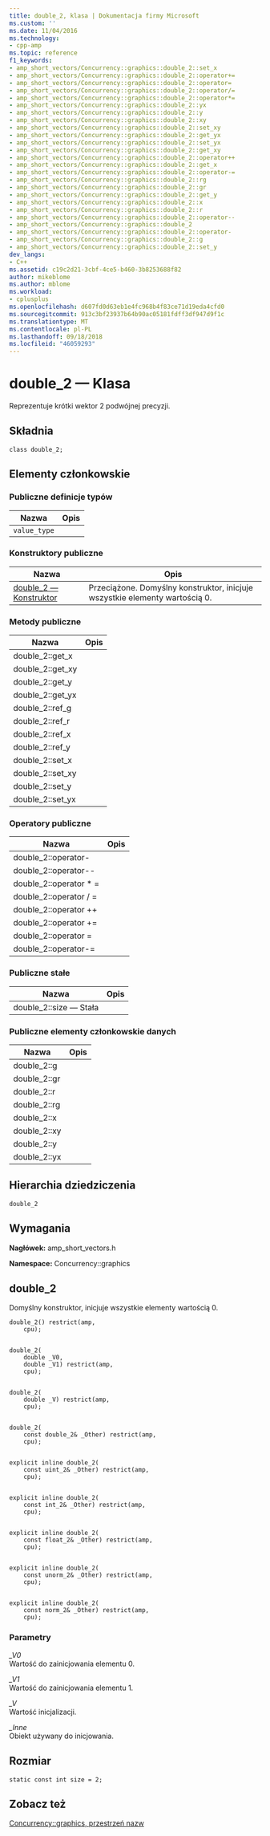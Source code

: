 ```yaml
---
title: double_2, klasa | Dokumentacja firmy Microsoft
ms.custom: ''
ms.date: 11/04/2016
ms.technology:
- cpp-amp
ms.topic: reference
f1_keywords:
- amp_short_vectors/Concurrency::graphics::double_2::set_x
- amp_short_vectors/Concurrency::graphics::double_2::operator+=
- amp_short_vectors/Concurrency::graphics::double_2::operator=
- amp_short_vectors/Concurrency::graphics::double_2::operator/=
- amp_short_vectors/Concurrency::graphics::double_2::operator*=
- amp_short_vectors/Concurrency::graphics::double_2::yx
- amp_short_vectors/Concurrency::graphics::double_2::y
- amp_short_vectors/Concurrency::graphics::double_2::xy
- amp_short_vectors/Concurrency::graphics::double_2::set_xy
- amp_short_vectors/Concurrency::graphics::double_2::get_yx
- amp_short_vectors/Concurrency::graphics::double_2::set_yx
- amp_short_vectors/Concurrency::graphics::double_2::get_xy
- amp_short_vectors/Concurrency::graphics::double_2::operator++
- amp_short_vectors/Concurrency::graphics::double_2::get_x
- amp_short_vectors/Concurrency::graphics::double_2::operator-=
- amp_short_vectors/Concurrency::graphics::double_2::rg
- amp_short_vectors/Concurrency::graphics::double_2::gr
- amp_short_vectors/Concurrency::graphics::double_2::get_y
- amp_short_vectors/Concurrency::graphics::double_2::x
- amp_short_vectors/Concurrency::graphics::double_2::r
- amp_short_vectors/Concurrency::graphics::double_2::operator--
- amp_short_vectors/Concurrency::graphics::double_2
- amp_short_vectors/Concurrency::graphics::double_2::operator-
- amp_short_vectors/Concurrency::graphics::double_2::g
- amp_short_vectors/Concurrency::graphics::double_2::set_y
dev_langs:
- C++
ms.assetid: c19c2d21-3cbf-4ce5-b460-3b8253688f82
author: mikeblome
ms.author: mblome
ms.workload:
- cplusplus
ms.openlocfilehash: d607fd0d63eb1e4fc968b4f83ce71d19eda4cfd0
ms.sourcegitcommit: 913c3bf23937b64b90ac05181fdff3df947d9f1c
ms.translationtype: MT
ms.contentlocale: pl-PL
ms.lasthandoff: 09/18/2018
ms.locfileid: "46059293"
---
```

# <a name="double2-class"></a>double_2 — Klasa
Reprezentuje krótki wektor 2 podwójnej precyzji.  
  
## <a name="syntax"></a>Składnia  
  
```  
class double_2;  
```  
  
## <a name="members"></a>Elementy członkowskie  
  
### <a name="public-typedefs"></a>Publiczne definicje typów  
  
|Nazwa|Opis|  
|----------|-----------------|  
|`value_type`||  
  
### <a name="public-constructors"></a>Konstruktory publiczne  
  
|Nazwa|Opis|  
|----------|-----------------|  
|[double_2 — Konstruktor](#ctor)|Przeciążone. Domyślny konstruktor, inicjuje wszystkie elementy wartością 0.|  
  
### <a name="public-methods"></a>Metody publiczne  
  
|Nazwa|Opis|  
|----------|-----------------|  
|double_2::get_x||  
|double_2::get_xy||  
|double_2::get_y||  
|double_2::get_yx||  
|double_2::ref_g||  
|double_2::ref_r||  
|double_2::ref_x||  
|double_2::ref_y||  
|double_2::set_x||  
|double_2::set_xy||  
|double_2::set_y||  
|double_2::set_yx||  
  
### <a name="public-operators"></a>Operatory publiczne  
  
|Nazwa|Opis|  
|----------|-----------------|  
|double_2::operator-||  
|double_2::operator--||  
|double_2::operator * =||  
|double_2::operator / =||  
|double_2::operator ++||  
|double_2::operator +=||  
|double_2::operator =||  
|double_2::operator-=||  
  
### <a name="public-constants"></a>Publiczne stałe  
  
|Nazwa|Opis|  
|----------|-----------------|  
|double_2::size — Stała||  
  
### <a name="public-data-members"></a>Publiczne elementy członkowskie danych  
  
|Nazwa|Opis|  
|----------|-----------------|  
|double_2::g||  
|double_2::gr||  
|double_2::r||  
|double_2::rg||  
|double_2::x||  
|double_2::xy||  
|double_2::y||  
|double_2::yx||  
  
## <a name="inheritance-hierarchy"></a>Hierarchia dziedziczenia  
 `double_2`  
  
## <a name="requirements"></a>Wymagania  
 **Nagłówek:** amp_short_vectors.h  
  
 **Namespace:** Concurrency::graphics  
  
##  <a name="ctor"></a> double_2 

 Domyślny konstruktor, inicjuje wszystkie elementy wartością 0.  
  
```  
double_2() restrict(amp,
    cpu);

 
double_2(
    double _V0,  
    double _V1) restrict(amp,
    cpu);

 
double_2(
    double _V) restrict(amp,
    cpu);

 
double_2(
    const double_2& _Other) restrict(amp,
    cpu);

 
explicit inline double_2(
    const uint_2& _Other) restrict(amp,
    cpu);

 
explicit inline double_2(
    const int_2& _Other) restrict(amp,
    cpu);

 
explicit inline double_2(
    const float_2& _Other) restrict(amp,
    cpu);

 
explicit inline double_2(
    const unorm_2& _Other) restrict(amp,
    cpu);

 
explicit inline double_2(
    const norm_2& _Other) restrict(amp,
    cpu);
```  
  
### <a name="parameters"></a>Parametry  
*_V0*<br/>
Wartość do zainicjowania elementu 0.  
  
*_V1*<br/>
Wartość do zainicjowania elementu 1.  
  
*_V*<br/>
Wartość inicjalizacji.  
  
*_Inne*<br/>
Obiekt używany do inicjowania.  
  
##  <a name="double_2__size"></a> Rozmiar 

```  
static const int size = 2;  
```  
  
## <a name="see-also"></a>Zobacz też  
 [Concurrency::graphics, przestrzeń nazw](concurrency-graphics-namespace.md)

